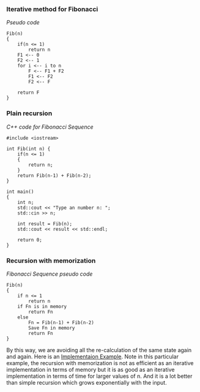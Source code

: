 ### Iterative method for Fibonacci
_Pseudo code_

```
Fib(n)
{
    if(n <= 1)
        return n
    F1 <-- 0
    F2 <-- 1
    for i <-- i to n
        F <-- F1 + F2
        F1 <-- F2
        F2 <-- F
    
    return F
}
```


### Plain recursion
_C++ code for Fibonacci Sequence_
```
#include <iostream>

int Fib(int n) {
    if(n <= 1)
    {
        return n;
    }
    return Fib(n-1) + Fib(n-2);
}

int main()
{
    int n;
    std::cout << "Type an number n: ";
    std::cin >> n;

    int result = Fib(n);
    std::cout << result << std::endl;

    return 0;
}
```

### Recursion with memorization

_Fibonacci Sequence pseudo code_

```
Fib(n)
{
    if n <= 1
        return n
    if Fn is in memory 
        return Fn
    else
        Fn = Fib(n-1) + Fib(n-2)
        Save Fn in memory
        return Fn
}
```

By this way, we are avoiding all the re-calculation of the same state again and again. Here is an [Implementaion Example](fibo_recursion_with_memorization.cpp). Note in this particular example, the recursion with memorization is not as efficient as an iterative implementation in terms of memory but it is as good as an iterative implementation in terms of time for larger values of n. And it is a lot better than simple recursion which grows exponentially with the input.
